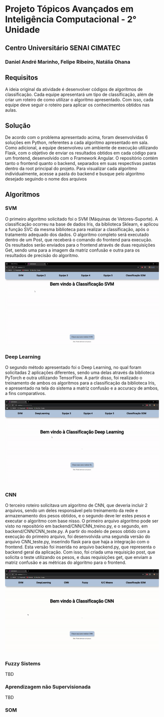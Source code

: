 # Projeto Tópicos Avançados em Inteligência Computacional - 2° Unidade
## Centro Universitário SENAI CIMATEC
### Daniel André Marinho, Felipe Ribeiro, Natália Ohana


## Requisitos

A ideia original da atividade é desenvolver códigos de algoritmos de classificação. Cada equipe apresentará um tipo de classificação, além de criar um roteiro de como utilizar o algoritmo apresentado. Com isso, cada equipe deve seguir o roteiro para aplicar os conhecimentos obtidos nas aulas.

## Solução

De acordo com o problema apresentado acima, foram desenvolvidas 6 soluções em Python, referentes a cada algoritmo apresentado em sala. Como adicional, a equipe desenvolveu um ambiente de execução utilizando Flask, com o objetivo de enviar os resultados obtidos em cada código para um frontend, desenvolvido com o Framework Angular. O repositório contém tanto o frontend quanto o backend, separados em suas respectivas pastas dentro da root principal do projeto. Para visualizar cada algoritmo individualmente, acesse a pasta do backend e busque pelo algoritmo desejado seguindo o nome dos arquivos

## Algoritmos

### SVM

O primeiro algoritmo solicitado foi o SVM (Máquinas de Vetores-Suporte). A classificação ocorreu na base de dados Iris, da biblioteca Sklearn, e aplicou a função SVC da mesma biblioteca para realizar a classificação, após o tratamento adequado dos dados. O algoritmo completo será executado dentro de um Post, que receberá o comando do frontend para execução. Os resultados serão enviados para o frontend através de duas requisições Get, sendo uma para a imagem da matriz confusão e outra para os resultados de precisão do algoritmo.

![Demo](backend/results/svm.gif)

### Deep Learning

O segundo método apresentado foi o Deep Learning, no qual foram solicitadas 2 aplicações diferentes, sendo uma delas através da biblioteca PyTorch e outra utilizando TensorFlow. A partir disso, foi realizado o treinamento de ambos os algoritmos para a classificação da biblioteca Iris, e apresentado na tela do sistema a matriz confusão e a accuracy de ambos, a fins comparativos.

![Demo](backend/results/DL.gif)

### CNN

O terceiro roteiro solicitava um algoritmo de CNN, que deveria incluir 2 arquivos, sendo um deles responsável pelo treinamento da rede e armazenamento dos pesos obtidos, e o segundo deve ler estes pesos e executar o algoritmo com base nisso. O primeiro arquivo algoritmo pode ser visto no repositório em backend/CNN/CNN_treino.py, e o segundo, em backend/CNN/CNN_teste.py. A partir do modelo de pesos obtido com a execução do primeiro arquivo, foi desenvolvida uma segunda versão do arquivo CNN_teste.py, inserindo flask para que haja a integração com o frontend. Esta versão foi inserida no arquivo backend.py, que representa o backend geral da aplicação. Com isso, foi criada uma requisição post, que solicita o teste utilizando os pesos, e duas requisições get, que enviam a matriz confusão e as métricas do algoritmo para o frontend.

![Demo](backend/results/CNN.gif)

### Fuzzy Sistems

TBD

### Aprendizagem não Supervisionada

TBD

### SOM

